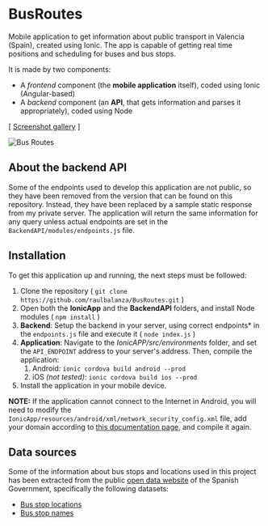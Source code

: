 # BusRoutes
Mobile application to get information about public transport in Valencia (Spain), created using Ionic. The app is capable of getting real time positions and scheduling for buses and bus stops.

It is made by two components:
- A *frontend* component (the **mobile application** itself), coded using Ionic (Angular-based)
- A *backend* component (an **API**, that gets information and parses it appropriately), coded using Node

[ [Screenshot gallery](https://theraulxp.es/busroutes/) ]

![Bus Routes](https://theraulxp.es/legacy/app_landing.png)

## About the backend API

Some of the endpoints used to develop this application are not public, so they have been removed from the version that can be found on this repository. Instead, they have been replaced by a sample static response from my private server. The application will return the same information for any query unless actual endpoints are set in the ```BackendAPI/modules/endpoints.js``` file.

## Installation

To get this application up and running, the next steps must be followed:

1. Clone the repository ( ```git clone https://github.com/raulbalanza/BusRoutes.git``` )
2. Open both the **IonicApp** and the **BackendAPI** folders, and install Node modules ( ```npm install``` )
3. **Backend**: Setup the backend in your server, using correct endpoints* in the ```endpoints.js``` file and execute it ( ```node index.js``` )
4. **Application**: Navigate to the *IonicAPP/src/environments* folder, and set the ```API_ENDPOINT``` address to your server's address. Then, compile the application:
   1. Android: ```ionic cordova build android --prod```
   2. iOS *(not tested)*: ```ionic cordova build ios --prod```
5. Install the application in your mobile device.

**NOTE:** If the application cannot connect to the Internet in Android, you will need to modify the ```IonicApp/resources/android/xml/network_security_config.xml``` file, add your domain according to [this documentation page](https://developer.android.com/training/articles/security-config), and compile it again.

## Data sources

Some of the information about bus stops and locations used in this project has been extracted from the public [open data website](https://datos.gob.es/) of the Spanish Government, specifically the following datasets:

- [Bus stop locations](https://datos.gob.es/es/catalogo/l01462508-paradas-emt)
- [Bus stop names](https://datos.gob.es/es/catalogo/l01462508-google-transit-lineas-paradas-horarios-de-autobuses-de-la-emt-de-valencia)
